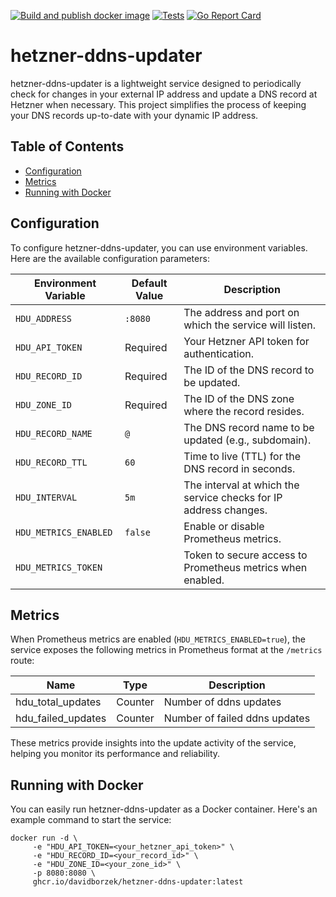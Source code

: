 [![Build and publish docker image](https://github.com/davidborzek/hetzner-ddns-updater/actions/workflows/build-publish-docker.yml/badge.svg)](https://github.com/davidborzek/hetzner-ddns-updater/actions/workflows/build-publish-docker.yml)
[![Tests](https://github.com/davidborzek/hetzner-ddns-updater/actions/workflows/tests.yml/badge.svg)](https://github.com/davidborzek/hetzner-ddns-updater/actions/workflows/tests.yml)
[![Go Report Card](https://goreportcard.com/badge/github.com/davidborzek/hetzner-ddns-updater)](https://goreportcard.com/report/github.com/davidborzek/hetzner-ddns-updater)

# hetzner-ddns-updater

hetzner-ddns-updater is a lightweight service designed to periodically check for changes in your external IP address and update a DNS record at Hetzner when necessary. This project simplifies the process of keeping your DNS records up-to-date with your dynamic IP address.

## Table of Contents

- [Configuration](#configuration)
- [Metrics](#metrics)
- [Running with Docker](#running-with-docker)

## Configuration

To configure hetzner-ddns-updater, you can use environment variables. Here are the available configuration parameters:

| Environment Variable  | Default Value | Description                                                      |
| --------------------- | ------------- | ---------------------------------------------------------------- |
| `HDU_ADDRESS`         | `:8080`       | The address and port on which the service will listen.           |
| `HDU_API_TOKEN`       | Required      | Your Hetzner API token for authentication.                       |
| `HDU_RECORD_ID`       | Required      | The ID of the DNS record to be updated.                          |
| `HDU_ZONE_ID`         | Required      | The ID of the DNS zone where the record resides.                 |
| `HDU_RECORD_NAME`     | `@`           | The DNS record name to be updated (e.g., subdomain).             |
| `HDU_RECORD_TTL`      | `60`          | Time to live (TTL) for the DNS record in seconds.                |
| `HDU_INTERVAL`        | `5m`          | The interval at which the service checks for IP address changes. |
| `HDU_METRICS_ENABLED` | `false`       | Enable or disable Prometheus metrics.                            |
| `HDU_METRICS_TOKEN`   |               | Token to secure access to Prometheus metrics when enabled.       |

## Metrics

When Prometheus metrics are enabled (`HDU_METRICS_ENABLED=true`), the service exposes the following metrics in Prometheus format at the `/metrics` route:

| Name               | Type    | Description                   |
| ------------------ | ------- | ----------------------------- |
| hdu_total_updates  | Counter | Number of ddns updates        |
| hdu_failed_updates | Counter | Number of failed ddns updates |

These metrics provide insights into the update activity of the service, helping you monitor its performance and reliability.

## Running with Docker

You can easily run hetzner-ddns-updater as a Docker container. Here's an example command to start the service:

```shell
docker run -d \
     -e "HDU_API_TOKEN=<your_hetzner_api_token>" \
     -e "HDU_RECORD_ID=<your_record_id>" \
     -e "HDU_ZONE_ID=<your_zone_id>" \
     -p 8080:8080 \
     ghcr.io/davidborzek/hetzner-ddns-updater:latest
```
